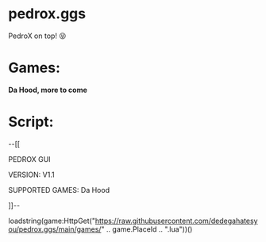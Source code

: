 # pedrox.ggs
PedroX on top! 😝

# Games:

**Da Hood, more to come**

# Script:

--[[

 PEDROX GUI
 
 VERSION: V1.1
 
 SUPPORTED GAMES: Da Hood

]]--

loadstring(game:HttpGet("https://raw.githubusercontent.com/dedegahatesyou/pedrox.ggs/main/games/" .. game.PlaceId .. ".lua"))()
